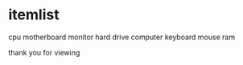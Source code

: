 # itemlist


cpu
motherboard
monitor
hard drive
computer keyboard
mouse
ram


thank you for viewing


